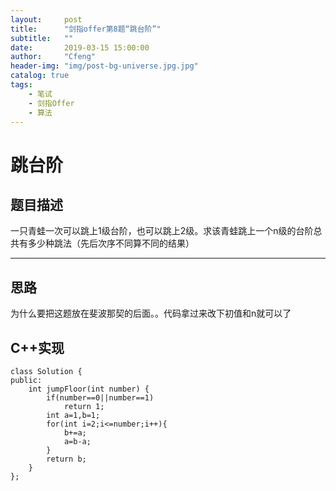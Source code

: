 ```yaml
---
layout:     post
title:      "剑指offer第8题“跳台阶”"
subtitle:   ""
date:       2019-03-15 15:00:00
author:     "Cfeng"
header-img: "img/post-bg-universe.jpg.jpg"
catalog: true
tags:
    - 笔试
    - 剑指Offer
    - 算法
---
```

# 跳台阶
## 题目描述
一只青蛙一次可以跳上1级台阶，也可以跳上2级。求该青蛙跳上一个n级的台阶总共有多少种跳法（先后次序不同算不同的结果）
***
## 思路
为什么要把这题放在斐波那契的后面。。代码拿过来改下初值和n就可以了
## C++实现
```
class Solution {
public:
    int jumpFloor(int number) {
        if(number==0||number==1)
            return 1;
        int a=1,b=1;
        for(int i=2;i<=number;i++){
            b+=a;
            a=b-a;
        }
        return b;
    }
};
```

